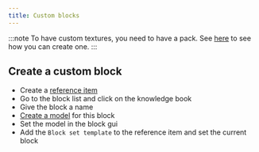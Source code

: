 ```yaml
---
title: Custom blocks
---
```


:::note To have custom textures, you need to have a pack. See [here](pack.md#create-a-pack) to see how you can create
one. :::

## Create a custom block

* Create a [reference item](custom-items.md)
* Go to the block list and click on the knowledge book
* Give the block a name
* [Create a model](custom-models.md) for this block
* Set the model in the block gui
* Add the `Block set template` to the reference item and set the current block
